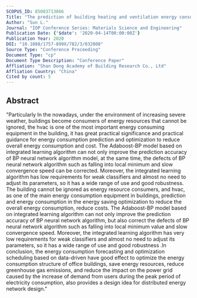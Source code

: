 ```yaml
---
SCOPUS_ID: 85083713866
Title: "The prediction of building heating and ventilation energy consumption base on Adaboost-bp algorithm"
Author: "Sun L."
Journal: "IOP Conference Series: Materials Science and Engineering"
Publication Date: {'$date': '2020-04-14T00:00:00Z'}
Publication Year: 2020
DOI: "10.1088/1757-899X/782/3/032008"
Source Type: "Conference Proceeding"
Document Type: "cp"
Document Type Description: "Conference Paper"
Affliation: "Shan Dong Academy of Building Research Co., Ltd"
Affliation Country: "China"
Cited by count: 5
---
```


## Abstract
"Particularly In the nowadays, under the environment of increasing severe weather, buildings become consumers of energy resources that cannot be ignored, the hvac is one of the most important energy consuming equipment in the building, it has great practical significance and practical guidance for energy consumption prediction and optimization to reduce overall energy consumption and cost. The Adaboost-BP model based on integrated learning algorithm can not only improve the prediction accuracy of BP neural network algorithm model, at the same time, the defects of BP neural network algorithm such as falling into local minimum and slow convergence speed can be corrected. Moreover, the integrated learning algorithm has low requirements for weak classifiers and almost no need to adjust its parameters, so it has a wide range of use and good robustness. The building cannot be ignored as energy resource consumers, and hvac, as one of the main energy consumption equipment in buildings, prediction and energy consumption in the energy saving optimization to reduce the overall energy consumption, reduce costs. The Adaboost-BP model based on integrated learning algorithm can not only improve the prediction accuracy of BP neural network algorithm, but also correct the defects of BP neural network algorithm such as falling into local minimum value and slow convergence speed. Moreover, the integrated learning algorithm has very low requirements for weak classifiers and almost no need to adjust its parameters, so it has a wide range of use and good robustness .In conclusion, the energy consumption forecasting and optimization scheduling based on data-driven have good effect to optimize the energy consumption structure of office buildings, save energy resources, reduce greenhouse gas emissions, and reduce the impact on the power grid caused by the increase of demand from users during the peak period of electricity consumption, also provides a design idea for distributed energy network design."

